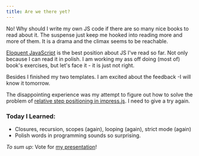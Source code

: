 ```yaml
---
title: Are we there yet?
---
```


No! Why should I write my own JS code if there are so many nice books to read about it. The suspense just keep me hooked into reading more and more of them. It is a drama and the climax seems to be reachable. 

[Eloquent JavaScript](http://eloquentjavascript.net/) is the best position about JS I've read so far. Not only because I can read it in polish. I am working my ass off doing (most of) book's exercises, but let's face it - it is just not right. 

Besides I finished my two templates. I am excited about the feedback -I will know it tomorrow.

The disappointing experience was my attempt to figure out how to solve the problem of [relative step positioning in impress.js](https://github.com/bartaz/impress.js/pull/131). I need to give a try again.


### Today I Learned:
* Closures, recursion, scopes (again), looping (again), strict mode (again)
* Polish words in programming sounds so surprising.

_To sum up_:
Vote for [my presentation](http://impressjs.challengepost.com/submissions/16286-presentation-about-google-convenient-tax-policy)!
